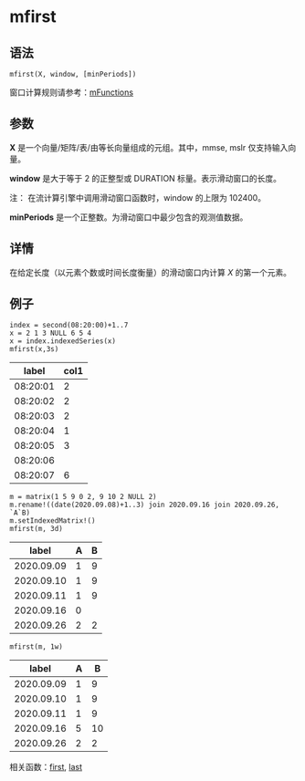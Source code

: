 # mfirst

## 语法

`mfirst(X, window, [minPeriods])`

窗口计算规则请参考：[mFunctions](../themes/mFunctions.md)

## 参数

**X** 是一个向量/矩阵/表/由等长向量组成的元组。其中，mmse, mslr 仅支持输入向量。

**window** 是大于等于 2 的正整型或 DURATION 标量。表示滑动窗口的长度。

注： 在流计算引擎中调用滑动窗口函数时，window 的上限为 102400。

**minPeriods** 是一个正整数。为滑动窗口中最少包含的观测值数据。

## 详情

在给定长度（以元素个数或时间长度衡量）的滑动窗口内计算 *X* 的第一个元素。

## 例子

```
index = second(08:20:00)+1..7
x = 2 1 3 NULL 6 5 4
x = index.indexedSeries(x)
mfirst(x,3s)
```

| label | col1 |
| --- | --- |
| 08:20:01 | 2 |
| 08:20:02 | 2 |
| 08:20:03 | 2 |
| 08:20:04 | 1 |
| 08:20:05 | 3 |
| 08:20:06 |  |
| 08:20:07 | 6 |

```
m = matrix(1 5 9 0 2, 9 10 2 NULL 2)
m.rename!((date(2020.09.08)+1..3) join 2020.09.16 join 2020.09.26, `A`B)
m.setIndexedMatrix!()
mfirst(m, 3d)
```

| label | A | B |
| --- | --- | --- |
| 2020.09.09 | 1 | 9 |
| 2020.09.10 | 1 | 9 |
| 2020.09.11 | 1 | 9 |
| 2020.09.16 | 0 |  |
| 2020.09.26 | 2 | 2 |

```
mfirst(m, 1w)
```

| label | A | B |
| --- | --- | --- |
| 2020.09.09 | 1 | 9 |
| 2020.09.10 | 1 | 9 |
| 2020.09.11 | 1 | 9 |
| 2020.09.16 | 5 | 10 |
| 2020.09.26 | 2 | 2 |

相关函数：[first](../f/first.md), [last](../l/last.md)

